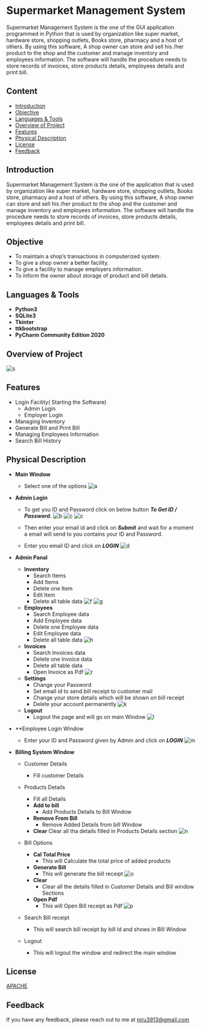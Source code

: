 
# Supermarket Management System

Supermarket Management System is the one of the GUI application programmed in Python that is used by organization like super market, hardware store, shopping outlets, Books store, pharmacy and a host of others. By using this software, A shop owner can store and sell his /her product to the shop and the customer and manage inventory and employees information. The software will handle the procedure needs to store records of invoices, store products details, employees details and print bill.


## Content

 - [Introduction](https://github.com/nirupma2208/PYTHON_PROJECT#introduction)
 - [Objective](https://github.com/nirupma2208/PYTHON_PROJECT#objective)
 - [Languages & Tools](https://github.com/nirupma2208/PYTHON_PROJECT#languages--tools)
 - [Overview of Project](https://github.com/nirupma2208/PYTHON_PROJECT#overview-of-project)
 - [Features](https://github.com/nirupma2208/PYTHON_PROJECT#features)
 - [Physical Description](https://github.com/nirupma2208/PYTHON_PROJECT#physical-description)
 - [License](https://github.com/nirupma2208/PYTHON_PROJECT#license)
 - [Feedback](https://github.com/nirupma2208/PYTHON_PROJECT#feedback)


## Introduction

Supermarket Management System is the one of the application that is used by organization like super market, hardware store, shopping outlets, Books store, pharmacy and a host of others. By using this software, A shop owner can store and sell his /her product to the shop and the customer and manage inventory and employees information. The software will handle the procedure needs to store records of invoices, store products details, employees details and print bill.

## Objective
 - To maintain a shop’s transactions in computerized system.
 - To give a shop owner a better facility.
 - To give a facility to manage employers information.
 - To inform the owner about storage of product and bill details.

## Languages & Tools
 - **Python3**
 - **SQLite3**
 - **Tkinter**
 - **ttkbootstrap**
 - **PyCharm Community Edition 2020**

## Overview of Project
![s](Gallery/s.PNG)

## Features
 - Login Facility( Starting the Software)
    - Admin Login
    - Employer Login
 - Managing Inventory
 - Generate Bill and Print Bill 
 - Managing Employees Information
 - Search Bill History

## Physical Description
 - **Main Window**
    - Select one of the options
 ![a](Gallery/a.PNG)
 - **Admin Login**
    - To get you ID and Password click on below button _**To Get ID / Password**_.
     ![b](Gallery/b.PNG) ![c](Gallery/c.PNG) ![c](Gallery/d.PNG)
    
    - Then enter your email id and click on _**Submit**_ and wait for a moment a email will send to you contains your ID and Password.
    
    - Enter you email ID and click on _**LOGIN**_
    ![d](Gallery/e.PNG)
 - **Admin Panal**
    
    - **Inventory**
        - Search Items
        - Add Items
        - Delete one Item
        - Edit Item
        - Delete all table data 
    ![f](Gallery/f.PNG) ![g](Gallery/g.PNG)
    - **Employees**
        - Search Employee data
        - Add Employee data
        - Delete one Employee data
        - Edit Employee data
        - Delete all table data 
    ![h](Gallery/h.PNG)
    - **Invoices**
        - Search Invoices data
        - Delete one Invoice data
        - Delete all table data 
        - Open Invoice as Pdf
    ![r](Gallery/r.PNG)
    - **Settings**
        - Change your Password
        - Set email id to send bill receipt to customer mail
        - Change your store details which will be shown on bill receipt
        - Delete your account permanently
    ![k](Gallery/k.PNG)
    - **Logout**
        - Logout the page and will go on main Window
    ![l](Gallery/l.PNG)

- **Employee Login Window
    - Enter your ID and Password given by Admin and click on _**LOGIN**_
    ![m](Gallery/m.PNG)
- **Billing System Window**
    - Customer Details 
        - Fill customer Details
    - Products Details
        - Fill all Details
        - **Add to bill**
            - Add Products Details to Bill Window
        - **Remove From Bill**
            - Remove Added Details from bill Window
        - **Clear**
            Clear all tha details filled in Products Details section
    ![n](Gallery/n.PNG)
    - Bill Options
        - **Cal Total Price**
            - This will Calculate the total price of added products
        - **Generate Bill**
            - This will generate the bill receipt
         ![o](Gallery/o.PNG)
        - **Clear**
            - Clear all the details filled in Customer Details and Bill window Sections
        - **Open Pdf**
            - This will Open Bill receipt as Pdf
    ![p](Gallery/p.PNG)
        
    - Search Bill receipt
        - This will search bill receipt by bill Id and shows in Bill Window
    - Logout    
        - This will logout the window and redirect the main window 
    




## License

[APACHE](http://www.apache.org/licenses/)

## Feedback
If you have any feedback, please reach out to me at niru3913@gmail.com

